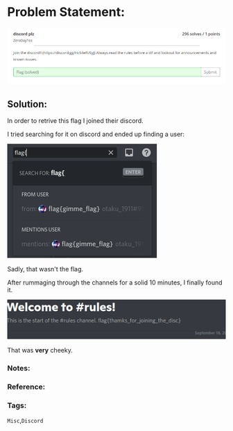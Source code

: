 # Problem Statement:
![discord plz](https://raw.githubusercontent.com/0x41head/CTF-Writeups/main/src/PBJar-CTF-2021-Write-up/misc/discordplz/ques.png)

## Solution:
In order to retrive this flag I joined their discord.

I tried searching for it on discord and ended up finding a user:

![disc](https://raw.githubusercontent.com/0x41head/CTF-Writeups/main/src/PBJar-CTF-2021-Write-up/misc/discordplz/redundant_search.png)

Sadly, that wasn't the flag.

After rummaging through the channels for a solid 10 minutes, I finally found it.

![discflag](https://raw.githubusercontent.com/0x41head/CTF-Writeups/main/src/PBJar-CTF-2021-Write-up/misc/discordplz/flag.png)

That was **very** cheeky.

### Notes:
### Reference:
### Tags:
`Misc`,`Discord`
